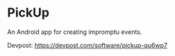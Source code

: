 # PickUp
An Android app for creating impromptu events.

Devpost: https://devpost.com/software/pickup-qu6wp7
